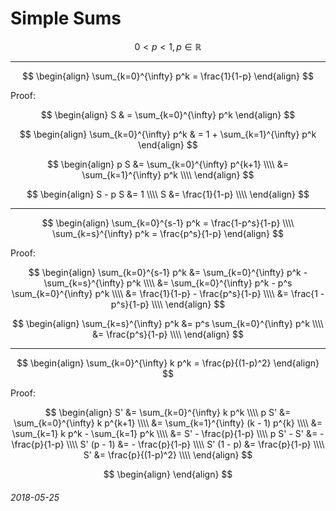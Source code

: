 Simple Sums
===

$$ 0 < p < 1, p  \in \mathbb{R}$$

---

$$
\begin{align}
\sum_{k=0}^{\infty} p^k = \frac{1}{1-p}
\end{align}
$$

Proof:

$$
\begin{align}
S & = \sum_{k=0}^{\infty} p^k
\end{align}
$$

$$
\begin{align}
\sum_{k=0}^{\infty} p^k & = 1 + \sum_{k=1}^{\infty} p^k
\end{align}
$$

$$
\begin{align}
p S &= \sum_{k=0}^{\infty} p^{k+1} \\\\
 &= \sum_{k=1}^{\infty} p^k \\\\
\end{align}
$$

$$
\begin{align}
S - p S   &= 1 \\\\
S &= \frac{1}{1-p} \\\\
\end{align}
$$

---

$$
\begin{align}
\sum_{k=0}^{s-1} p^k = \frac{1-p^s}{1-p} \\\\
\sum_{k=s}^{\infty} p^k = \frac{p^s}{1-p}
\end{align}
$$

Proof:

$$
\begin{align}
\sum_{k=0}^{s-1} p^k &= \sum_{k=0}^{\infty} p^k - \sum_{k=s}^{\infty} p^k \\\\
  &= \sum_{k=0}^{\infty} p^k - p^s \sum_{k=0}^{\infty} p^k \\\\
  &= \frac{1}{1-p} - \frac{p^s}{1-p} \\\\
  &= \frac{1 - p^s}{1-p} \\\\
\end{align}
$$

$$
\begin{align}
\sum_{k=s}^{\infty} p^k &= p^s \sum_{k=0}^{\infty} p^k \\\\
   &= \frac{p^s}{1-p} \\\\
\end{align}
$$

---

$$
\begin{align}
\sum_{k=0}^{\infty} k p^k = \frac{p}{(1-p)^2}
\end{align}
$$

Proof:


$$
\begin{align}
S' &= \sum_{k=0}^{\infty} k p^k \\\\
p S' &= \sum_{k=0}^{\infty} k p^{k+1} \\\\
 &= \sum_{k=1}^{\infty} (k - 1) p^{k} \\\\
 &=  \sum_{k=1} k p^k - \sum_{k=1} p^k \\\\
 &=  S' - \frac{p}{1-p} \\\\
p S' - S' &= - \frac{p}{1-p} \\\\
S' (p - 1) &= - \frac{p}{1-p} \\\\
S' (1 - p) &= \frac{p}{1-p} \\\\
S' &= \frac{p}{(1-p)^2} \\\\
\end{align}
$$

$$
\begin{align}
\end{align}
$$



###### 2018-05-25
